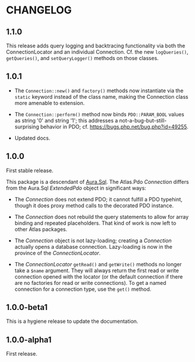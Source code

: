# CHANGELOG

## 1.1.0

This release adds query logging and backtracing functionality via both the ConnectionLocator and an individual Connection. Cf. the new `logQueries()`, `getQueries()`, and `setQueryLogger()` methods on those classes.

## 1.0.1

- The `Connection::new()` and `factory()` methods now instantiate via the `static` keyword instead of the class name, making the Connection class more amenable to extension.

- The `Connection::perform()` method now binds `PDO::PARAM_BOOL` values as string '0' and string '1'; this addresses a not-a-bug-but-still-surprising behavior in PDO; cf. <https://bugs.php.net/bug.php?id=49255>.

- Updated docs.

## 1.0.0

First stable release.

This package is a descendant of [Aura.Sql](https://github.com/auraphp/Aura.Sql). The Atlas.Pdo _Connection_ differs from the Aura.Sql _ExtendedPdo_ object in significant ways:

- The _Connection_ does not extend PDO; it cannot fulfill a PDO typehint, though it does proxy method calls to the decorated PDO instance.

- The _Connection_ does not rebuild the query statements to allow for array binding and repeated placeholders. That kind of work is now left to other Atlas packages.

- The _Connection_ object is not lazy-loading; creating a _Connection_ actually opens a database connection. Lazy-loading is now in the province of the _ConnectionLocator_.

- The _ConnectionLocator_ `getRead()` and `getWrite()` methods no longer take a `$name` argument. They will always return the first read or write connection opened with the locator (or the default connection if there are no factories for read or write connections). To get a named connection for a connection type, use the `get()` method.

## 1.0.0-beta1

This is a hygiene release to update the documentation.

## 1.0.0-alpha1

First release.
